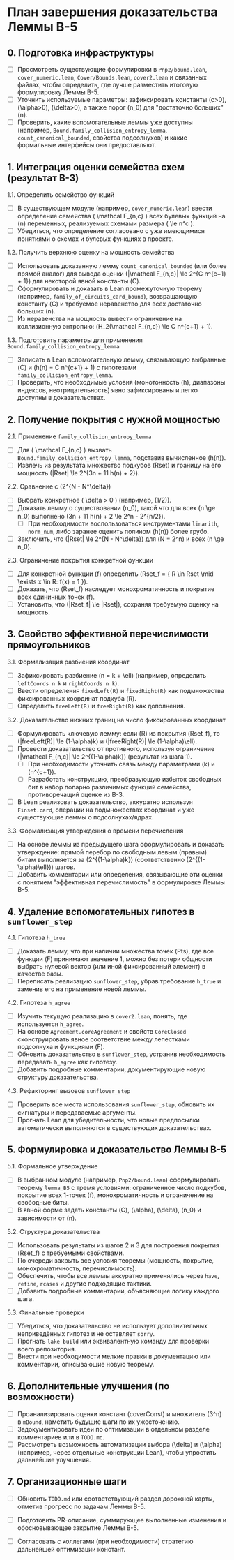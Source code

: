 # План завершения доказательства Леммы B-5

## 0. Подготовка инфраструктуры
- [ ] Просмотреть существующие формулировки в `Pnp2/bound.lean`, `cover_numeric.lean`, `Cover/Bounds.lean`, `cover2.lean` и связанных файлах, чтобы определить, где лучше разместить итоговую формулировку Леммы B-5.
- [ ] Уточнить используемые параметры: зафиксировать константы \(c>0\), \(\alpha>0\), \(\delta>0\), а также порог \(n_0\) для "достаточно больших" \(n\).
- [ ] Проверить, какие вспомогательные леммы уже доступны (например, `Bound.family_collision_entropy_lemma`, `count_canonical_bounded`, свойства подсолнухов) и какие формальные интерфейсы они предоставляют.

## 1. Интеграция оценки семейства схем (результат B-3)
1.1. Определить семейство функций
- [ ] В существующем модуле (например, `cover_numeric.lean`) ввести определение семейства \( \mathcal F_{n,c} \) всех булевых функций на \(n\) переменных, реализуемых схемами размера \( \le n^c \).
- [ ] Убедиться, что определение согласовано с уже имеющимися понятиями о схемах и булевых функциях в проекте.

1.2. Получить верхнюю оценку на мощность семейства
- [ ] Использовать доказанную лемму `count_canonical_bounded` (или более прямой аналог) для вывода оценки \(|\mathcal F_{n,c}| \le 2^{C n^{c+1} + 1}\) для некоторой явной константы \(C\).
- [ ] Сформулировать и доказать в Lean промежуточную теорему (например, `family_of_circuits_card_bound`), возвращающую константу \(C\) и требуемое неравенство для всех достаточно больших \(n\).
- [ ] Из неравенства на мощность вывести ограничение на коллизионную энтропию: \(H_2(\mathcal F_{n,c}) \le C n^{c+1} + 1\).

1.3. Подготовить параметры для применения `Bound.family_collision_entropy_lemma`
- [ ] Записать в Lean вспомогательную лемму, связывающую выбранные \(C\) и \(h(n) = C n^{c+1} + 1\) с гипотезами `family_collision_entropy_lemma`.
- [ ] Проверить, что необходимые условия (монотонность \(h\), диапазоны индексов, неотрицательность) явно зафиксированы и легко доступны в доказательствах.

## 2. Получение покрытия с нужной мощностью
2.1. Применение `family_collision_entropy_lemma`
- [ ] Для \( \mathcal F_{n,c} \) вызвать `Bound.family_collision_entropy_lemma`, подставив вычисленное \(h(n)\).
- [ ] Извлечь из результата множество подкубов \(Rset\) и границу на его мощность \(|Rset| \le 2^{3n + 11 h(n) + 2}\).

2.2. Сравнение с \(2^{N - N^\delta}\)
- [ ] Выбрать конкретное \( \delta > 0 \) (например, \(1/2\)).
- [ ] Доказать лемму о существовании \(n_0\), такой что для всех \(n \ge n_0\) выполнено \(3n + 11 h(n) + 2 \le 2^n - 2^{n/2}\).
  - [ ] При необходимости воспользоваться инструментами `linarith`, `norm_num`, либо заранее оценить полином \(h(n)\) более грубо.
- [ ] Заключить, что \(|Rset| \le 2^{N - N^\delta}\) для \(N = 2^n\) и всех \(n \ge n_0\).

2.3. Ограничение покрытия конкретной функции
- [ ] Для конкретной функции \(f\) определить \(Rset_f = \{ R \in Rset \mid \exists x \in R: f(x) = 1 \}\).
- [ ] Доказать, что \(Rset_f\) наследует монохроматичность и покрытие всех единичных точек \(f\).
- [ ] Установить, что \(|Rset_f| \le |Rset|\), сохраняя требуемую оценку на мощность.

## 3. Свойство эффективной перечислимости прямоугольников
3.1. Формализация разбиения координат
- [ ] Зафиксировать разбиение \(n = k + \ell\) (например, определить `leftCoords n k` и `rightCoords n k`).
- [ ] Ввести определения `fixedLeft(R)` и `fixedRight(R)` как подмножества фиксированных координат подкуба \(R\).
- [ ] Определить `freeLeft(R)` и `freeRight(R)` как дополнения.

3.2. Доказательство нижних границ на число фиксированных координат
- [ ] Формулировать ключевую лемму: если \(R\) из покрытия \(Rset_f\), то \(|freeLeft(R)| \le (1-\alpha)k\) и \(|freeRight(R)| \le (1-\alpha)\ell\).
- [ ] Провести доказательство от противного, используя ограничение \(|\mathcal F_{n,c}| \le 2^{(1-\alpha)k}\) (результат из шага 1).
  - [ ] При необходимости уточнить связь между параметрами \(k\) и \(n^{c+1}\).
  - [ ] Разработать конструкцию, преобразующую избыток свободных бит в набор попарно различимых функций семейства, противоречащий оценке из B-3.
- [ ] В Lean реализовать доказательство, аккуратно используя `Finset.card`, операции на подмножествах координат и уже существующие леммы о подсолнухах/ядрах.

3.3. Формализация утверждения о времени перечисления
- [ ] На основе леммы из предыдущего шага сформулировать и доказать утверждение: прямой перебор по свободным левым (правым) битам выполняется за \(2^{(1-\alpha)k}\) (соответственно \(2^{(1-\alpha)\ell}\)) шагов.
- [ ] Добавить комментарии или определения, связывающие эти оценки с понятием "эффективная перечислимость" в формулировке Леммы B-5.

## 4. Удаление вспомогательных гипотез в `sunflower_step`
4.1. Гипотеза `h_true`
- [ ] Доказать лемму, что при наличии множества точек \(Pts\), где все функции \(F\) принимают значение 1, можно без потери общности выбрать нулевой вектор (или иной фиксированный элемент) в качестве базы.
- [ ] Переписать реализацию `sunflower_step`, убрав требование `h_true` и заменив его на применение новой леммы.

4.2. Гипотеза `h_agree`
- [ ] Изучить текущую реализацию в `cover2.lean`, понять, где используется `h_agree`.
- [ ] На основе `Agreement.coreAgreement` и свойств `CoreClosed` сконструировать явное соответствие между лепестками подсолнуха и функциями \(F\).
- [ ] Обновить доказательство в `sunflower_step`, устранив необходимость передавать `h_agree` как гипотезу.
- [ ] Добавить подробные комментарии, документирующие новую структуру доказательства.

4.3. Рефакторинг вызовов `sunflower_step`
- [ ] Проверить все места использования `sunflower_step`, обновить их сигнатуры и передаваемые аргументы.
- [ ] Прогнать Lean для убедительности, что новые предпосылки автоматически выполняются в существующих доказательствах.

## 5. Формулировка и доказательство Леммы B-5
5.1. Формальное утверждение
- [ ] В выбранном модуле (например, `Pnp2/bound.lean`) сформулировать теорему `lemma_B5` с тремя условиями: ограниченное число подкубов, покрытие всех 1-точек \(f\), монохроматичность и ограничение на свободные биты.
- [ ] В явной форме задать константы \(C\), \(\alpha\), \(\delta\), \(n_0\) и зависимости от \(n\).

5.2. Структура доказательства
- [ ] Использовать результаты из шагов 2 и 3 для построения покрытия \(Rset_f\) с требуемыми свойствами.
- [ ] По очереди закрыть все условия теоремы (мощность, покрытие, монохроматичность, перечислимость).
- [ ] Обеспечить, чтобы все леммы аккуратно применялись через `have`, `refine`, `rcases` и другие подходящие тактики.
- [ ] Добавить подробные комментарии, объясняющие логику каждого шага.

5.3. Финальные проверки
- [ ] Убедиться, что доказательство не использует дополнительных неприведённых гипотез и не оставляет `sorry`.
- [ ] Прогнать `lake build` или эквивалентную команду для проверки всего репозитория.
- [ ] Внести при необходимости мелкие правки в документацию или комментарии, описывающие новую теорему.

## 6. Дополнительные улучшения (по возможности)
- [ ] Проанализировать оценки констант \(coverConst\) и множитель \(3^n\) в `mBound`, наметить будущие шаги по их ужесточению.
- [ ] Задокументировать идеи по оптимизации в отдельном разделе комментариев или в `TODO.md`.
- [ ] Рассмотреть возможность автоматизации выбора \(\delta\) и \(\alpha\) (например, через отдельные конструкции Lean), чтобы упростить дальнейшие улучшения.

## 7. Организационные шаги
- [ ] Обновить `TODO.md` или соответствующий раздел дорожной карты, отметив прогресс по задачам Леммы B-5.
- [ ] Подготовить PR-описание, суммирующее выполненные изменения и обосновывающее закрытие Леммы B-5.
- [ ] Согласовать с коллегами (при необходимости) стратегию дальнейшей оптимизации констант.

